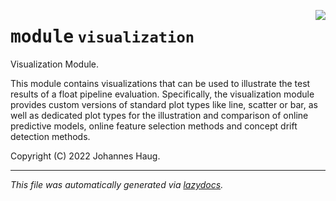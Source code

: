 <!-- markdownlint-disable -->

<a href="https://github.com/haugjo/float/tree/main/float/visualization/__init__.py#L0"><img align="right" style="float:right;" src="https://img.shields.io/badge/-source-cccccc?style=flat-square"></a>

# <kbd>module</kbd> `visualization`
Visualization Module. 

This module contains visualizations that can be used to illustrate the test results of a float pipeline evaluation. Specifically, the visualization module provides custom versions of standard plot types like line, scatter or bar, as well as dedicated plot types for the illustration and comparison of online predictive models, online feature selection methods and concept drift detection methods. 

Copyright (C) 2022 Johannes Haug. 





---

_This file was automatically generated via [lazydocs](https://github.com/ml-tooling/lazydocs)._
